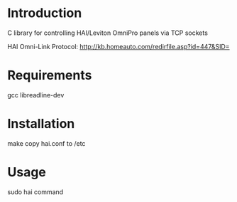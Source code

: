 Introduction
======
C library for controlling HAI/Leviton OmniPro panels via TCP sockets

HAI Omni-Link Protocol: http://kb.homeauto.com/redirfile.asp?id=447&SID=

Requirements
======
gcc
libreadline-dev 

Installation
======
make
copy hai.conf to /etc

Usage
======
sudo hai command
